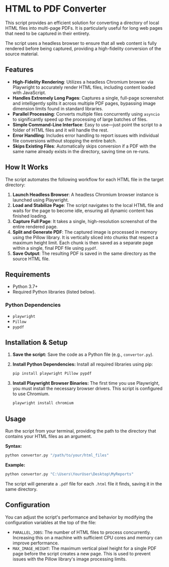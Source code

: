 
# HTML to PDF Converter

This script provides an efficient solution for converting a directory of local HTML files into multi-page PDFs. It is particularly useful for long web pages that need to be captured in their entirety.

The script uses a headless browser to ensure that all web content is fully rendered before being captured, providing a high-fidelity conversion of the source material.

## Features

-   **High-Fidelity Rendering**: Utilizes a headless Chromium browser via Playwright to accurately render HTML files, including content loaded with JavaScript.
-   **Handles Extremely Long Pages**: Captures a single, full-page screenshot and intelligently splits it across multiple PDF pages, bypassing image dimension limits found in standard libraries.
-   **Parallel Processing**: Converts multiple files concurrently using `asyncio` to significantly speed up the processing of large batches of files.
-   **Simple Command-Line Interface**: Easy to use—just point the script to a folder of HTML files and it will handle the rest.
-   **Error Handling**: Includes error handling to report issues with individual file conversions without stopping the entire batch.
-   **Skips Existing Files**: Automatically skips conversion if a PDF with the same name already exists in the directory, saving time on re-runs.

## How It Works

The script automates the following workflow for each HTML file in the target directory:

1.  **Launch Headless Browser**: A headless Chromium browser instance is launched using Playwright.
2.  **Load and Stabilize Page**: The script navigates to the local HTML file and waits for the page to become idle, ensuring all dynamic content has finished loading.
3.  **Capture Full Page**: It takes a single, high-resolution screenshot of the entire rendered page.
4.  **Split and Generate PDF**: The captured image is processed in memory using the Pillow library. It is vertically sliced into chunks that respect a maximum height limit. Each chunk is then saved as a separate page within a single, final PDF file using `pypdf`.
5.  **Save Output**: The resulting PDF is saved in the same directory as the source HTML file.

## Requirements

-   Python 3.7+
-   Required Python libraries (listed below).

### Python Dependencies
-   `playwright`
-   `Pillow`
-   `pypdf`

## Installation & Setup

1.  **Save the script:**
    Save the code as a Python file (e.g., `convertor.py`).

2.  **Install Python Dependencies:**
    Install all required libraries using pip:
    ```bash
    pip install playwright Pillow pypdf
    ```

3.  **Install Playwright Browser Binaries:**
    The first time you use Playwright, you must install the necessary browser drivers. This script is configured to use Chromium.
    ```bash
    playwright install chromium
    ```

## Usage

Run the script from your terminal, providing the path to the directory that contains your HTML files as an argument.

**Syntax:**
```bash
python convertor.py "/path/to/your/html_files"
```

**Example:**
```bash
python convertor.py "C:\Users\YourUser\Desktop\MyReports"
```

The script will generate a `.pdf` file for each `.html` file it finds, saving it in the same directory.

## Configuration

You can adjust the script's performance and behavior by modifying the configuration variables at the top of the file:

-   `PARALLEL_JOBS`: The number of HTML files to process concurrently. Increasing this on a machine with sufficient CPU cores and memory can improve performance.
-   `MAX_IMAGE_HEIGHT`: The maximum vertical pixel height for a single PDF page before the script creates a new page. This is used to prevent issues with the Pillow library's image processing limits.
